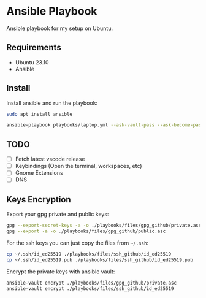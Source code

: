 # Ansible Playbook

Ansible playbook for my setup on Ubuntu.

## Requirements

- Ubuntu 23.10
- Ansible

## Install

Install ansible and run the playbook:

```bash
sudo apt install ansible
```

```bash
ansible-playbook playbooks/laptop.yml --ask-vault-pass --ask-become-pass
```

## TODO

- [ ] Fetch latest vscode release
- [ ] Keybindings (Open the terminal, workspaces, etc)
- [ ] Gnome Extensions
- [ ] DNS

## Keys Encryption

Export your gpg private and public keys:

```bash
gpg --export-secret-keys -a -o ./playbooks/files/gpg_github/private.asc
gpg --export -a -o ./playbooks/files/gpg_github/public.asc
```

For the ssh keys you can just copy the files from `~/.ssh`:

```bash
cp ~/.ssh/id_ed25519 ./playbooks/files/ssh_github/id_ed25519
cp ~/.ssh/id_ed25519.pub ./playbooks/files/ssh_github/id_ed25519.pub
```

Encrypt the private keys with ansible vault:

```bash
ansible-vault encrypt ./playbooks/files/gpg_github/private.asc
ansible-vault encrypt ./playbooks/files/ssh_github/id_ed25519
```
